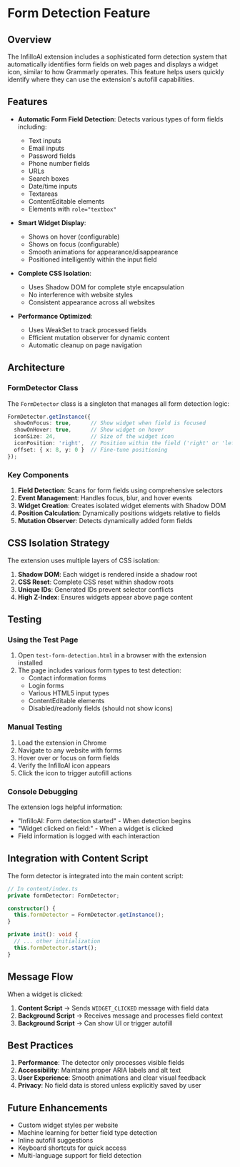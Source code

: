 # Form Detection Feature

## Overview

The InfilloAI extension includes a sophisticated form detection system that automatically identifies form fields on web pages and displays a widget icon, similar to how Grammarly operates. This feature helps users quickly identify where they can use the extension's autofill capabilities.

## Features

- **Automatic Form Field Detection**: Detects various types of form fields including:
  - Text inputs
  - Email inputs
  - Password fields
  - Phone number fields
  - URLs
  - Search boxes
  - Date/time inputs
  - Textareas
  - ContentEditable elements
  - Elements with `role="textbox"`

- **Smart Widget Display**:
  - Shows on hover (configurable)
  - Shows on focus (configurable)
  - Smooth animations for appearance/disappearance
  - Positioned intelligently within the input field

- **Complete CSS Isolation**:
  - Uses Shadow DOM for complete style encapsulation
  - No interference with website styles
  - Consistent appearance across all websites

- **Performance Optimized**:
  - Uses WeakSet to track processed fields
  - Efficient mutation observer for dynamic content
  - Automatic cleanup on page navigation

## Architecture

### FormDetector Class

The `FormDetector` class is a singleton that manages all form detection logic:

```typescript
FormDetector.getInstance({
  showOnFocus: true,      // Show widget when field is focused
  showOnHover: true,      // Show widget on hover
  iconSize: 24,           // Size of the widget icon
  iconPosition: 'right',  // Position within the field ('right' or 'left')
  offset: { x: 8, y: 0 }  // Fine-tune positioning
});
```

### Key Components

1. **Field Detection**: Scans for form fields using comprehensive selectors
2. **Event Management**: Handles focus, blur, and hover events
3. **Widget Creation**: Creates isolated widget elements with Shadow DOM
4. **Position Calculation**: Dynamically positions widgets relative to fields
5. **Mutation Observer**: Detects dynamically added form fields

## CSS Isolation Strategy

The extension uses multiple layers of CSS isolation:

1. **Shadow DOM**: Each widget is rendered inside a shadow root
2. **CSS Reset**: Complete CSS reset within shadow roots
3. **Unique IDs**: Generated IDs prevent selector conflicts
4. **High Z-Index**: Ensures widgets appear above page content

## Testing

### Using the Test Page

1. Open `test-form-detection.html` in a browser with the extension installed
2. The page includes various form types to test detection:
   - Contact information forms
   - Login forms
   - Various HTML5 input types
   - ContentEditable elements
   - Disabled/readonly fields (should not show icons)

### Manual Testing

1. Load the extension in Chrome
2. Navigate to any website with forms
3. Hover over or focus on form fields
4. Verify the InfilloAI icon appears
5. Click the icon to trigger autofill actions

### Console Debugging

The extension logs helpful information:
- "InfilloAI: Form detection started" - When detection begins
- "Widget clicked on field:" - When a widget is clicked
- Field information is logged with each interaction

## Integration with Content Script

The form detector is integrated into the main content script:

```typescript
// In content/index.ts
private formDetector: FormDetector;

constructor() {
  this.formDetector = FormDetector.getInstance();
}

private init(): void {
  // ... other initialization
  this.formDetector.start();
}
```

## Message Flow

When a widget is clicked:

1. **Content Script** → Sends `WIDGET_CLICKED` message with field data
2. **Background Script** → Receives message and processes field context
3. **Background Script** → Can show UI or trigger autofill

## Best Practices

1. **Performance**: The detector only processes visible fields
2. **Accessibility**: Maintains proper ARIA labels and alt text
3. **User Experience**: Smooth animations and clear visual feedback
4. **Privacy**: No field data is stored unless explicitly saved by user

## Future Enhancements

- Custom widget styles per website
- Machine learning for better field type detection
- Inline autofill suggestions
- Keyboard shortcuts for quick access
- Multi-language support for field detection 